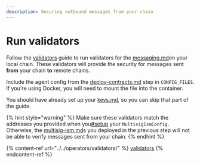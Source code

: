 ```yaml
---
description: Securing outbound messages from your chain
---
```


# Run validators

Follow the [validators](../../operators/validators/ "mention") guide to run validators for the [messaging.md](../../protocol/messaging.md "mention")on your local chain. These validators will provide the security for messages sent **from** your chain **to** remote chains.&#x20;

Include the agent config from the [deploy-contracts.md](deploy-contracts.md "mention") step in `CONFIG_FILES`. If you're using Docker, you will need to mount the file into the container.

You should have already set up your [keys.md](keys.md "mention"), so you can skip that part of the guide.

{% hint style="warning" %}
Make sure these validators match the addresses you provided when you[#setup](deploy-contracts.md#setup "mention") your `MultisigIsmConfig`.  Otherwise, the [multisig-ism.md](../../protocol/sovereign-consensus/multisig-ism.md "mention")s you deployed in the previous step will not be able to verify messages sent from your chain.
{% endhint %}

{% content-ref url="../../operators/validators/" %}
[validators](../../operators/validators/)
{% endcontent-ref %}
